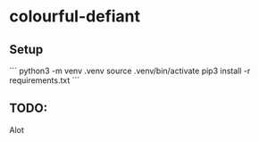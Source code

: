 # colourful-defiant

## Setup
´´´
python3 -m venv .venv
source .venv/bin/activate
pip3 install -r requirements.txt
´´´
## TODO: 
Alot

